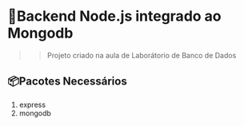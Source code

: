 # 🚀Backend Node.js integrado ao Mongodb
>> Projeto criado na aula de Laborátorio de Banco de Dados

## 📦Pacotes Necessários

1. express
2. mongodb
